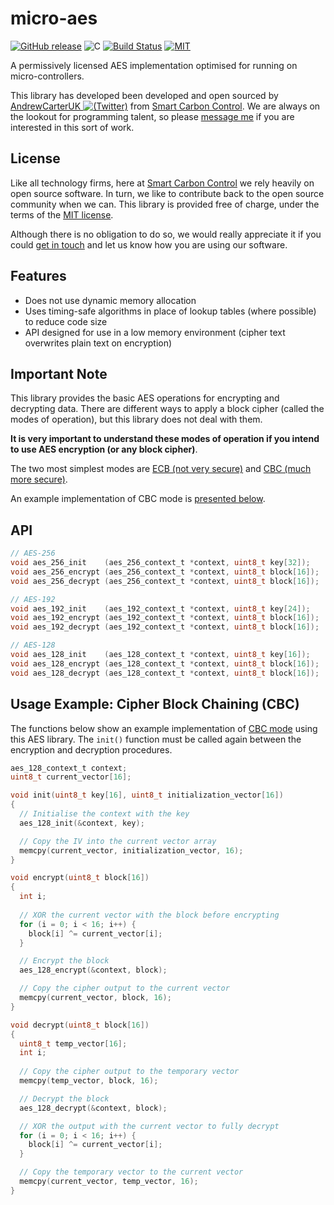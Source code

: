 # micro-aes

[![GitHub release](https://img.shields.io/github/release/SmarterUM/micro-aes.svg)](https://github.com/SmarterUM/micro-aes/releases/tag/v1.0.0)
![C](https://img.shields.io/badge/langauge-C-blue.svg)
[![Build Status](https://travis-ci.org/SmarterUM/micro-aes.svg?branch=master)](https://travis-ci.org/SmarterUM/micro-aes)
[![MIT](https://img.shields.io/badge/license-MIT-brightgreen.svg)](https://github.com/SmarterUM/micro-aes/blob/master/LICENSE)

A permissively licensed AES implementation optimised for running on micro-controllers.

This library has developed been developed and open sourced by [AndrewCarterUK ![(Twitter)](http://i.imgur.com/wWzX9uB.png)](https://twitter.com/AndrewCarterUK) from [Smart Carbon Control](http://www.smartcarboncontrol.com/). We are always on the lookout for programming talent, so please [message me](https://twitter.com/AndrewCarterUK) if you are interested in this sort of work.

## License

Like all technology firms, here at [Smart Carbon Control](http://www.smartcarboncontrol.com/) we rely heavily on open source software. In turn, we like to contribute back to the open source community when we can. This library is provided free of charge, under the terms of the [MIT license](https://github.com/SmarterUM/micro-aes/blob/master/LICENSE).

Although there is no obligation to do so, we would really appreciate it if you could [get in touch](https://twitter.com/AndrewCarterUK) and let us know how you are using our software.

## Features

- Does not use dynamic memory allocation
- Uses timing-safe algorithms in place of lookup tables (where possible) to reduce code size
- API designed for use in a low memory environment (cipher text overwrites plain text on encryption)

## Important Note

This library provides the basic AES operations for encrypting and decrypting data. There are different ways to apply a block cipher (called the modes of operation), but this library does not deal with them.

**It is very important to understand these modes of operation if you intend to use AES encryption (or any block cipher)**.

The two most simplest modes are [ECB (not very secure)](https://en.wikipedia.org/wiki/Block_cipher_mode_of_operation#ECB) and [CBC (much more secure)](https://en.wikipedia.org/wiki/Block_cipher_mode_of_operation#CBC).

An example implementation of CBC mode is [presented below](#usage-example-cipher-block-chaining-cbc).

## API

```C
// AES-256
void aes_256_init    (aes_256_context_t *context, uint8_t key[32]);
void aes_256_encrypt (aes_256_context_t *context, uint8_t block[16]);
void aes_256_decrypt (aes_256_context_t *context, uint8_t block[16]);

// AES-192
void aes_192_init    (aes_192_context_t *context, uint8_t key[24]);
void aes_192_encrypt (aes_192_context_t *context, uint8_t block[16]);
void aes_192_decrypt (aes_192_context_t *context, uint8_t block[16]);

// AES-128
void aes_128_init    (aes_128_context_t *context, uint8_t key[16]);
void aes_128_encrypt (aes_128_context_t *context, uint8_t block[16]);
void aes_128_decrypt (aes_128_context_t *context, uint8_t block[16]);
```

## Usage Example: Cipher Block Chaining (CBC)

The functions below show an example implementation of [CBC mode](https://en.wikipedia.org/wiki/Block_cipher_mode_of_operation#CBC) using this AES library. The `init()` function must be called again between the encryption and decryption procedures.

```C
aes_128_context_t context;
uint8_t current_vector[16];

void init(uint8_t key[16], uint8_t initialization_vector[16])
{
  // Initialise the context with the key
  aes_128_init(&context, key);

  // Copy the IV into the current vector array
  memcpy(current_vector, initialization_vector, 16);
}

void encrypt(uint8_t block[16])
{
  int i;
 
  // XOR the current vector with the block before encrypting
  for (i = 0; i < 16; i++) {
    block[i] ^= current_vector[i];
  }

  // Encrypt the block
  aes_128_encrypt(&context, block);

  // Copy the cipher output to the current vector
  memcpy(current_vector, block, 16);
}

void decrypt(uint8_t block[16])
{
  uint8_t temp_vector[16];
  int i;
 
  // Copy the cipher output to the temporary vector
  memcpy(temp_vector, block, 16);

  // Decrypt the block
  aes_128_decrypt(&context, block);

  // XOR the output with the current vector to fully decrypt
  for (i = 0; i < 16; i++) {
    block[i] ^= current_vector[i];
  }

  // Copy the temporary vector to the current vector
  memcpy(current_vector, temp_vector, 16);
}
```
